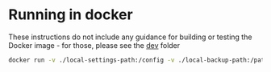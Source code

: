 # Running in docker

These instructions do not include any guidance for building or testing the Docker image - for those, please see the [dev](dev) folder

```sh
docker run -v ./local-settings-path:/config -v ./local-backup-path:/path/to/backup/root --user $(id -u):$(id -g) ghcr.io/joeyates/imap-backup imap-backup --config /config/config.json
```